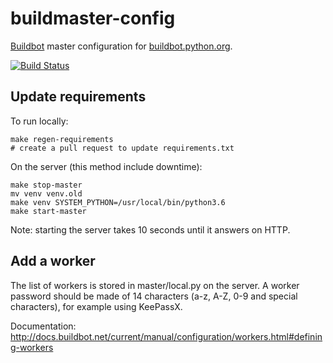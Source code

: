 # buildmaster-config

[Buildbot](https://buildbot.net/) master configuration for
[buildbot.python.org](http://buildbot.python.org/all/).

[![Build Status](https://travis-ci.org/python/buildmaster-config.svg?branch=master)](https://travis-ci.org/python/buildmaster-config)

## Update requirements

To run locally:

    make regen-requirements
    # create a pull request to update requirements.txt

On the server (this method include downtime):

    make stop-master
    mv venv venv.old
    make venv SYSTEM_PYTHON=/usr/local/bin/python3.6
    make start-master

Note: starting the server takes 10 seconds until it answers on HTTP.

## Add a worker

The list of workers is stored in master/local.py on the server. A worker
password should be made of 14 characters (a-z, A-Z, 0-9 and special
characters), for example using KeePassX.

Documentation: http://docs.buildbot.net/current/manual/configuration/workers.html#defining-workers
